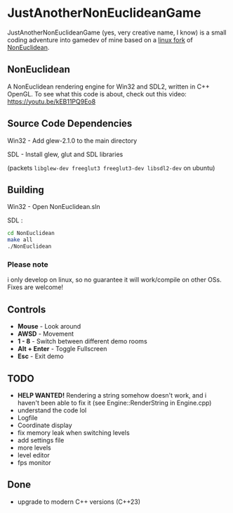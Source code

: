 # JustAnotherNonEuclideanGame
JustAnotherNonEuclideanGame (yes, very creative name, I know) is a small coding adventure into gamedev of mine based on a [linux fork](https://github.com/Srinivasa314/NonEuclidean) of [NonEuclidean](https://github.com/HackerPoet/NonEuclidean).

## NonEuclidean
A NonEuclidean rendering engine for Win32 and SDL2, written in C++ OpenGL.
To see what this code is about, check out this video:
https://youtu.be/kEB11PQ9Eo8

## Source Code Dependencies
Win32 - Add glew-2.1.0 to the main directory 

SDL - Install glew, glut and SDL libraries

(packets `libglew-dev freeglut3 freeglut3-dev libsdl2-dev` on ubuntu)

## Building
Win32 - Open NonEuclidean.sln

SDL :
```sh
cd NonEuclidean
make all
./NonEuclidean
```

### Please note
i only develop on linux, so no guarantee it will work/compile on other OSs. Fixes are welcome!

## Controls
* **Mouse** - Look around
* **AWSD** - Movement
* **1 - 8** - Switch between different demo rooms
* **Alt + Enter** - Toggle Fullscreen
* **Esc** - Exit demo

## TODO
* **HELP WANTED!** Rendering a string somehow doesn't work, and i haven't been able to fix it (see Engine::RenderString in Engine.cpp)
* understand the code lol
* Logfile
* Coordinate display
* fix memory leak when switching levels
* add settings file
* more levels
* level editor
* fps monitor

## Done
* upgrade to modern C++ versions (C++23)

